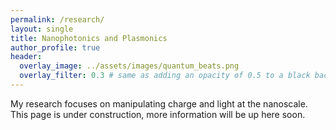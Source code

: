 ```yaml
---
permalink: /research/
layout: single
title: Nanophotonics and Plasmonics
author_profile: true
header:
  overlay_image: ../assets/images/quantum_beats.png
  overlay_filter: 0.3 # same as adding an opacity of 0.5 to a black background
---
```


My research focuses on manipulating charge and light at the nanoscale. This page is under construction, more information will be up here soon.